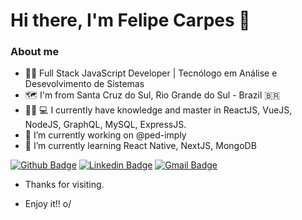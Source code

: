 # Hi there, I'm Felipe Carpes 👋

### About me 

- 👨‍💻 Full Stack JavaScript Developer | Tecnólogo em Análise e Desevolvimento de Sistemas
- 🗺 I'm from Santa Cruz do Sul, Rio Grande do Sul - Brazil 🇧🇷
- 🧙‍♂ 💻 I currently have knowledge and master in ReactJS, VueJS, NodeJS, GraphQL, MySQL, ExpressJS.
- 🔭 I’m currently working on @ped-imply
- 🌱 I’m currently learning React Native, NextJS, MongoDB

[![Github Badge](https://img.shields.io/badge/-Github-000?style=flat-square&logo=Github&logoColor=white&link=https://github.com/felipecarpes)](https://github.com/felipecarpes)
[![Linkedin Badge](https://img.shields.io/badge/-LinkedIn-blue?style=flat-square&logo=Linkedin&logoColor=white&link=https://www.linkedin.com/in/felipe-carpes-b3aa9b186/)](https://www.linkedin.com/in/felipe-carpes-b3aa9b186/)
[![Gmail Badge](https://img.shields.io/badge/-Gmail-c14438?style=flat-square&logo=Gmail&logoColor=white&link=mailto:carpesz94@gmail.com)](mailto:carpesz94@gmail.com)

 - Thanks for visiting. 

- Enjoy it!! o/
